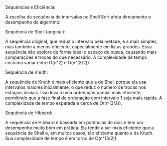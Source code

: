 Sequências e Eficiência:

A escolha da sequência de intervalos no Shell Sort afeta diretamente o desempenho do algoritmo:

Sequência de Shell (original):

A sequência original, que reduz o intervalo pela metade, é a mais simples, mas também a menos eficiente, especialmente em listas grandes. 
Essa sequência não explora de forma ideal o espaço de busca, causando mais comparações e trocas do que necessário.
A complexidade de tempo costuma variar entre O(n^2) e O(n^(3/2)).

Sequência de Knuth:

A sequência de Knuth é mais eficiente que a de Shell porque ela usa intervalos maiores inicialmente, o que reduz o número de trocas nos estágios iniciais. 
Isso leva a uma ordenação parcial mais eficiente, permitindo que a fase final de ordenação com intervalo 1 seja mais rápida.
A complexidade de tempo esperada é cerca de O(n^(3/2)).

Sequência de Hibbard:

A sequência de Hibbard é baseada em potências de dois e tem um desempenho muito bom em prática. Ela tende a ser mais eficiente que a sequência de Shell e, em muitos casos, tão eficiente quanto a de Knuth.
Sua complexidade de tempo é em torno de O(n^(3/2)). 

